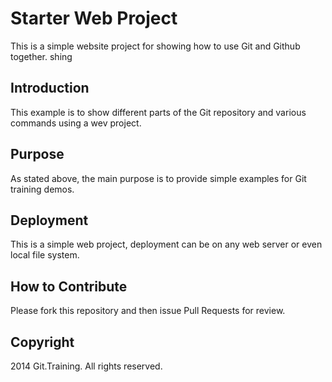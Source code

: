 # Starter Web Project
This is a simple website project for showing how to use Git and 
Github together. shing

## Introduction
This example is to show different parts
of the Git repository and various commands
using a wev project.

## Purpose
As stated above, the main purpose is to 
provide simple examples for Git training
demos.

## Deployment
This is a simple web project, deployment
can be on any web server or even local file system.

## How to Contribute
Please fork this repository and then issue Pull Requests for
review.

## Copyright
2014 Git.Training. All rights reserved.
